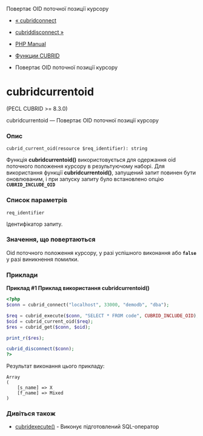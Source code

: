 Повертає OID поточної позиції курсору

-   [« cubridconnect](function.cubrid-connect.html)
    
-   [cubriddisconnect »](function.cubrid-disconnect.html)
    
-   [PHP Manual](index.md)
    
-   [Функции CUBRID](ref.cubrid.md)
    
-   Повертає OID поточної позиції курсору
    

# cubridcurrentoid

(PECL CUBRID >= 8.3.0)

cubridcurrentoid — Повертає OID поточної позиції курсору

### Опис

```methodsynopsis
cubrid_current_oid(resource $req_identifier): string
```

Функція **cubridcurrentoid()** використовується для одержання oid поточного положення курсору в результуючому наборі. Для використання функції **cubridcurrentoid()**, запущений запит повинен бути оновлюваним, і при запуску запиту було встановлено опцію **`CUBRID_INCLUDE_OID`**

### Список параметрів

`req_identifier`

Ідентифікатор запиту.

### Значення, що повертаються

Oid поточного положення курсору, у разі успішного виконання або **`false`** у разі виникнення помилки.

### Приклади

**Приклад #1 Приклад використання **cubridcurrentoid()****

```php
<?php
$conn = cubrid_connect("localhost", 33000, "demodb", "dba");

$req = cubrid_execute($conn, "SELECT * FROM code", CUBRID_INCLUDE_OID);
$oid = cubrid_current_oid($req);
$res = cubrid_get($conn, $oid);

print_r($res);

cubrid_disconnect($conn);
?>
```

Результат виконання цього прикладу:

```
Array
(
    [s_name] => X
    [f_name] => Mixed
)
```

### Дивіться також

-   [cubridexecute()](function.cubrid-execute.html) - Виконує підготовлений SQL-оператор